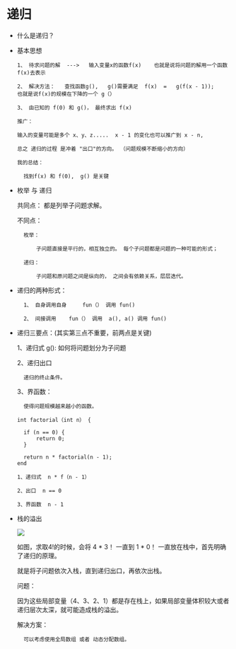 # 递归

- 什么是递归？

- 基本思想

      1、 待求问题的解  --->   输入变量x的函数f(x)    也就是说将问题的解用一个函数f(x)去表示
      
      2、 解决方法：   查找函数g(),   g()需要满足  f(x)  =   g(f(x - 1));    也就是说f(x)的规模在下降的一个 g（）
      
      3、 由已知的 f(0) 和 g()， 最终求出 f(x)
      
      推广：
      
      输入的变量可能是多个 x、y、z.....  x - 1 的变化也可以推广到 x - n,
      
      总之 递归的过程 是冲着 "出口"的方向。 （问题规模不断缩小的方向）
      
      我的总结：
        
        找到f(x) 和 f(0),  g() 是关键
      
- 枚举 与 递归
    
    共同点：  都是列举子问题求解。
    
    不同点：
    
        枚举：
        
            子问题直接是平行的，相互独立的。 每个子问题都是问题的一种可能的形式；
            
        递归：
        
            子问题和原问题之间是纵向的， 之间会有依赖关系，层层迭代。
            
- 递归的两种形式：

        1、 自身调用自身     fun（） 调用 fun()
    
        2、 间接调用    fun（） 调用  a(), a() 调用 fun()
    

- 递归三要点：(其实第三点不重要，前两点是关键)

     1、递归式 g():   如何将问题划分为子问题
    
     2、递归出口
    
        递归的终止条件。
        
     3、界函数：
     
        使得问题规模越来越小的函数。
        
      int factorial（int n） {
     
        if (n == 0) {
            return 0;
        }
        
        return n * factorial(n - 1);
      end
      
      1、递归式  n * f（n - 1）
      
      2、出口  n == 0
      
      3、界函数  n - 1
            
- 栈的溢出

    ![](https://hunzino1.github.io/assets/images/2019/algorithm/recursion/1.png)
    
     如图，求取4!的时候，会将 4 * 3！ 一直到 1 * 0！ 一直放在栈中，首先明确了递归的原理。
    
     就是将子问题依次入栈，直到递归出口，再依次出栈。
    
     问题：
    
     因为这些局部变量（4、3、2、1）都是存在栈上，如果局部变量体积较大或者递归层次太深，就可能造成栈的溢出。
    
     解决方案：
    
        可以考虑使用全局数组 或者 动态分配数组。
